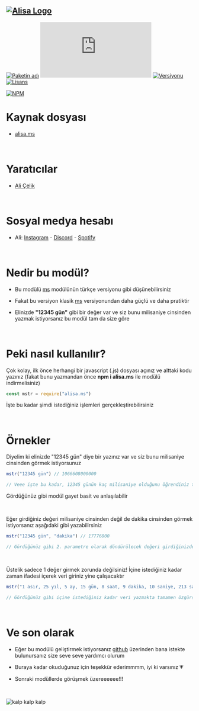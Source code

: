 ## [![Alisa Logo](https://i.hizliresim.com/aug2sp9.png)](https://www.npmjs.com/package/alisa.ms/)


[![Paketin adı](https://img.shields.io/badge/Paketin%20adı-ms--tr-red)](https://www.npmjs.com/package/alisa.ms/)
[![Paket boyutu](https://img.shields.io/bundlejs/size/alisa.ms?label=Paketin%20boyutu)](https://www.npmjs.com/package/alisa.ms/)
[![Versiyonu](https://img.shields.io/npm/v/alisa.ms.svg?label=Paketin%20versiyonu)](https://www.npmjs.com/package/alisa.ms/)
[![Lisans](https://img.shields.io/npm/l/alisa.ms.svg?label=Lisans)](https://www.npmjs.com/package/alisa.ms/)

[![NPM](https://nodei.co/npm/alisa.ms.png?downloads=true)](https://www.npmjs.com/package/alisa.ms/)

# Kaynak dosyası

- [alisa.ms](https://github.com/pordarman/alisa.ms)

<br>

# Yaratıcılar

- [Ali Çelik](https://github.com/pordarman)

<br>

# Sosyal medya hesabı

- Ali: [Instagram](https://www.instagram.com/ali.celk/) - [Discord](https://discord.com/users/488839097537003521) - [Spotify](https://open.spotify.com/user/215jixxk4morzgq5mpzsmwwqa?si=41e0583b36f9449b)

<br>

# Nedir bu modül?

- Bu modülü [ms](https://www.npmjs.com/package/ms/) modülünün türkçe versiyonu gibi düşünebilirsiniz

- Fakat bu versiyon klasik [ms](https://www.npmjs.com/package/ms/) versiyonundan daha güçlü ve daha pratiktir

- Elinizde **"12345 gün"** gibi bir değer var ve siz bunu milisaniye cinsinden yazmak istiyorsanız bu modül tam da size göre

<br>

# Peki nasıl kullanılır?

Çok kolay, ilk önce herhangi bir javascript (.js) dosyası açınız ve alttaki kodu yazınız (fakat bunu yazmandan önce **npm i alisa.ms** ile modülü indirmelisiniz)
<br>
```js
const mstr = require("alisa.ms")
```
İşte bu kadar şimdi istediğiniz işlemleri gerçekleştirebilirsiniz

<br>

# Örnekler

Diyelim ki elinizde "12345 gün" diye bir yazınız var ve siz bunu milisaniye cinsinden görmek istiyorsunuz
<br>

```js
mstr("12345 gün") // 1066608000000

// Veee işte bu kadar, 12345 günün kaç milisaniye olduğunu öğrendiniz tebrikleerrr 🎉
```
  
Gördüğünüz gibi modül gayet basit ve anlaşılabilir

<br>

Eğer girdiğiniz değeri milisaniye cinsinden değil de dakika cinsinden görmek istiyorsanız aşağıdaki gibi yazabilirsiniz
```js
mstr("12345 gün", "dakika") // 17776800

// Gördüğünüz gibi 2. parametre olarak döndürülecek değeri girdiğinizde o değer cinsinden döndürür
```

<br>

Üstelik sadece 1 değer girmek zorunda değilsiniz! İçine istediğiniz kadar zaman ifadesi içerek veri giriniz yine çalışacaktır
```js
mstr("1 asır, 25 yıl, 5 ay, 15 gün, 8 saat, 9 dakika, 10 saniye, 213 salise") // 3958985350000

// Gördüğünüz gibi içine istediğiniz kadar veri yazmakta tamamen özgürsünüz!
```

<br>

# Ve son olarak

- Eğer bu modülü geliştirmek istiyorsanız [github](https://github.com/pordarman) üzerinden bana istekte bulunursanız size seve seve yardımcı olurum

- Buraya kadar okuduğunuz için teşekkür ederimmmm, iyi ki varsınız 💗

- Sonraki modüllerde görüşmek üzereeeeee!!!

<br>

![kalp kalp kalp](https://gifdb.com/images/high/drake-heart-hands-aqm0moab2i6ocb44.webp)
